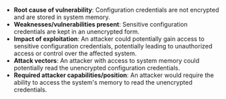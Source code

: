 - **Root cause of vulnerability**: Configuration credentials are not encrypted and are stored in system memory.
- **Weaknesses/vulnerabilities present**:  Sensitive configuration credentials are kept in an unencrypted form.
- **Impact of exploitation**: An attacker could potentially gain access to sensitive configuration credentials, potentially leading to unauthorized access or control over the affected system.
- **Attack vectors**: An attacker with access to system memory could potentially read the unencrypted configuration credentials.
- **Required attacker capabilities/position**: An attacker would require the ability to access the system's memory to read the unencrypted credentials.